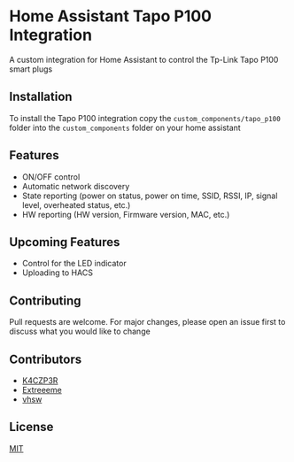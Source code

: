 # Home Assistant Tapo P100 Integration

A custom integration for Home Assistant to control the Tp-Link Tapo P100 smart plugs

## Installation

To install the Tapo P100 integration copy the `custom_components/tapo_p100` folder into the `custom_components` folder on your home assistant

## Features

- ON/OFF control
- Automatic network discovery
- State reporting (power on status, power on time, SSID, RSSI, IP, signal level, overheated status, etc.)
- HW reporting (HW version, Firmware version, MAC, etc.)

## Upcoming Features

- Control for the LED indicator
- Uploading to HACS

## Contributing

Pull requests are welcome. For major changes, please open an issue first to discuss what you would like to change

## Contributors

- [K4CZP3R](https://github.com/K4CZP3R)
- [Extreeeme](https://github.com/Extreeeme)
- [vhsw](https://github.com/vhsw)

## License

[MIT](https://choosealicense.com/licenses/mit/)
